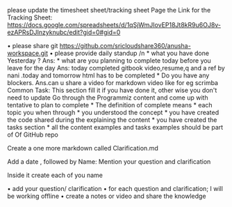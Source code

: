  ⁠please update the timesheet sheet/tracking sheet
  Page the Link for the Tracking Sheet:
  https://docs.google.com/spreadsheets/d/1qSjWmJIovEP18Jt8kR9u6OJ8v-ezAPRsDJInzyknubc/edit?gid=0#gid=0

•⁠  ⁠⁠please share git 
        https://github.com/sricloudshare360/anusha-workspace.git
•⁠  ⁠⁠please provide daily standup /n
          * what you have done Yesterday ?
           Ans: 
          * what are you planning to complete today before you leave for the day
          Ans: today completed gitbook video,resume,q and a ref by nani .today and tomorrow html has to be completed
           * Do you have any blockers.
          Ans.can u share a video for markdown video like for eg scrimba  
Common Task: This section fill it if you have done it, other wise you don't need to update
 Go through the Programmiz content and come up with tentative to plan to complete 
       * The definition of complete means
        * each topic you when through
        * you understood the concept 
         * you have created the code shared during the explaining the content 
         * you have created the tasks section
          * all the content examples and tasks examples should be part of 
           Of GitHub repo

Create a one more markdown called Clarification.md

Add a date , followed by Name: Mention your question and clarification

Inside it create each of you name

•⁠  ⁠add your question/ clarification 
•⁠  ⁠⁠for each question and clarification; I will be working offline
•⁠  ⁠⁠create a notes or video and share the knowledge

